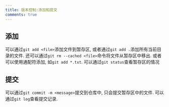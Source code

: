 ```yaml
---
title: 版本控制:添加和提交
comments: true
---
```


## 添加

可以通过`git add <file>`添加文件到暂存区, 或者通过`git add .`添加所有当前目录的文件. 还可以通过`git rm --cached <file>`命令将文件从暂存区中移出. 或者可以使用通配符添加, 如`git add *.txt`. 可以通过`git status`查看暂存区的情况

## 提交

可以通过`git commit -m <message>`提交到仓库中, 只会提交暂存区中的文件. 可以通过`git log`查看提交记录.
